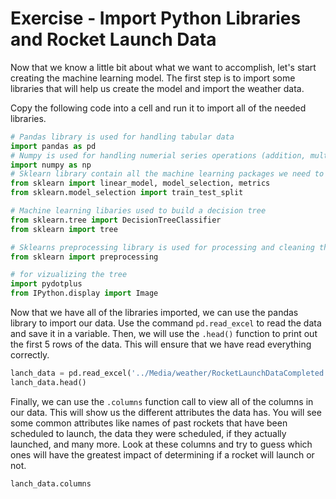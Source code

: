 # Exercise - Import Python Libraries and Rocket Launch Data 

Now that we know a little bit about what we want to accomplish, let's start creating the machine learning model. The first step is to import some libraries that will help us create the model and import the weather data.

Copy the following code into a cell and run it to import all of the needed libraries.

```Python
# Pandas library is used for handling tabular data
import pandas as pd
# Numpy is used for handling numerial series operations (addition, multiplification and ...)
import numpy as np
# Sklearn library contain all the machine learning packages we need to digest and extract patterns from the data
from sklearn import linear_model, model_selection, metrics
from sklearn.model_selection import train_test_split

# Machine learning libaries used to build a decision tree
from sklearn.tree import DecisionTreeClassifier
from sklearn import tree

# Sklearns preprocessing library is used for processing and cleaning the data 
from sklearn import preprocessing

# for vizualizing the tree
import pydotplus
from IPython.display import Image 
```

Now that we have all of the libraries imported, we can use the pandas library to import our data. Use the command `pd.read_excel` to read the data and save it in a variable. Then, we will use the `.head()` function to print out the first 5 rows of the data. This will ensure that we have read everything correctly.


```Python
lanch_data = pd.read_excel('../Media/weather/RocketLaunchDataCompleted.xlsx')
lanch_data.head()
```

Finally, we can use the `.columns` function call to view all of the columns in our data. This will show us the different attributes the data has. You will see some common attributes like names of past rockets that have been scheduled to launch, the data they were scheduled, if they actually launched, and many more. Look at these columns and try to guess which ones will have the greatest impact of determining if a rocket will launch or not.

```Python
lanch_data.columns
```
